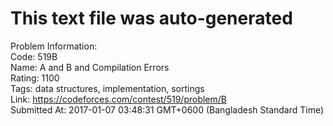 # This text file was auto-generated  
  
Problem Information:  
Code: 519B  
Name: A and B and Compilation Errors  
Rating: 1100  
Tags: data structures, implementation, sortings  
Link: https://codeforces.com/contest/519/problem/B  
Submitted At: 2017-01-07 03:48:31 GMT+0600 (Bangladesh Standard Time)  

